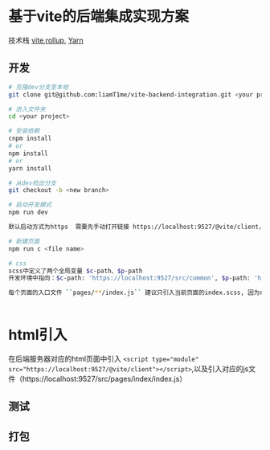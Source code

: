 # 基于vite的后端集成实现方案

<p>
  技术栈 <a href="https://cn.vitejs.dev/">vite</a>,<a href="https://rollupjs.org/guide/en/">rollup</a>, <a href="https://yarnpkg.com/">Yarn</a>
</p>

## 开发

```bash
# 克隆dev分支至本地
git clone git@github.com:liamT1me/vite-backend-integration.git <your project>

# 进入文件夹
cd <your project>

# 安装依赖
cnpm install
# or
npm install
# or
yarn install

# 从dev检出分支
git checkout -b <new branch>

# 启动开发模式
npm run dev

默认启动方式为https  需要先手动打开链接 https://localhost:9527/@vite/client， 信任该链接，即可访问。

# 新建页面
npm run c <file name>

# css
scss中定义了两个全局变量 $c-path、$p-path
开发环境中指向：$c-path: 'https://localhost:9527/src/common', $p-path: 'https://localhost:9527/src/pages'

每个页面的入口文件 ``pages/**/index.js`` 建议只引入当前页面的index.scss, 因为rollup打包会找到入口文件的scss， assetFileNames方法里的参数暂时无法区分判断，可能会造成打包路径出错。
		
```

# html引入
在后端服务器对应的html页面中引入 ``<script type="module" src="https://localhost:9527/@vite/client"></script>``,以及引入对应的js文件（https://localhost:9527/src/pages/index/index.js）





## 测试



## 打包

